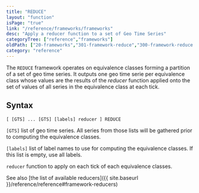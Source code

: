 ```yaml
---
title: "REDUCE"
layout: "function"
isPage: "true"
link: "/reference/frameworks/frameworks"
desc: "Apply a reducer function to a set of Geo Time Series"
categoryTree: ["reference","frameworks"]
oldPath: ["20-frameworks","301-framework-reduce","300-framework-reduce.html.md.eco"]
category: "reference"
---
```



The `REDUCE` framework operates on equivalence classes forming a partition of a set of geo time series. It outputs one geo time serie per equivalence class whose values are the results of the *reducer* function applied onto the set of values of all series in the equivalence class at each tick.

## Syntax ##

```
[ [GTS] ... [GTS] [labels] reducer ] REDUCE
```

`[GTS]` list of geo time series. All series from those lists will be gathered prior to computing the equivalence classes.

`[labels]` list of label names to use for computing the equivalence classes. If this list is empty, use all labels.

`reducer` function to apply on each tick of each equivalence classes.

See also [the list of available reducers]({{ site.baseurl }}/reference/reference#framework-reducers)

